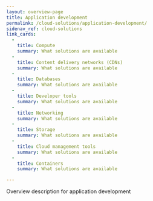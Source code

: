 ```yaml
---
layout: overview-page
title: Application development
permalink: /cloud-solutions/application-development/
sidenav_ref: cloud-solutions
link_cards:
  - 
    title: Compute
    summary: What solutions are available
  - 
    title: Content delivery networks (CDNs)
    summary: What solutions are available
  - 
    title: Databases
    summary: What solutions are available
  - 
    title: Developer tools
    summary: What solutions are available
  - 
    title: Networking
    summary: What solutions are available
  - 
    title: Storage
    summary: What solutions are available
  - 
    title: Cloud management tools
    summary: What solutions are available
  - 
    title: Containers
    summary: What solutions are available

---
```


Overview description for application development
